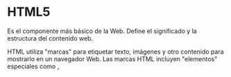 # HTML5
Es el componente más básico de la Web. Define el significado y la estructura del contenido web.

HTML utiliza "marcas" para etiquetar texto, imágenes y otro contenido para mostrarlo en un navegador Web. Las marcas HTML incluyen "elementos" especiales como <head>, <title>, <body>, <header>, <footer>, <article>, <section>, <p>, <div>, <span>, <img>, <aside>, <audio>, <canvas>, <datalist>, <details>, <embed>, <nav>, <output> (en-US), <progress>, <video>, <ul>, <ol>, <li> y muchos otros.

Tanto el float:left como el float: right sirven para que el elemento se destaque en la pantalla, la superficie del elemento continúa siendo utilizada y los otros elementos de texto o elementos en línea se posicionan alrededor de él.





## Tablas
Crear una tabla en HTML5.
- La etiqueta *table*, representa la tabla.
- La etiqueta *tr*, representa la fila de la tabla.
- La etiqueta *td*, representa la celda de la tabla.
- La etiqueta *thead*, representa el encabezado de la tabla.
- La etiqueta *tbody*, representa el cuerpo de la tabla.
- La etiqueta *th*, representa la celda del encabezado de la tabla.
- La etiqueta *tfoot*, representa el pie de página de la tabla.
